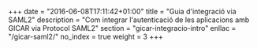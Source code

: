 +++
date        = "2016-06-08T17:11:42+01:00"
title       = "Guia d'integració via SAML2"
description = "Com integrar l'autenticació de les aplicacions amb GICAR via Protocol SAML2"
section     = "gicar-integracio-intro"
enllac		= "/gicar-saml2/"
no_index 	= true
weight 		= 3
+++

